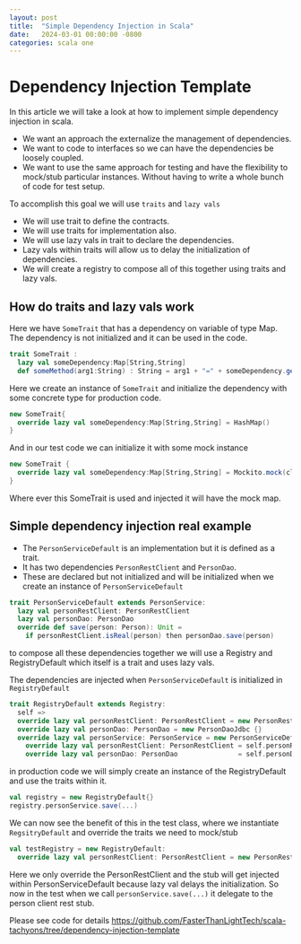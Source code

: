 ```yaml
---
layout: post
title:  "Simple Dependency Injection in Scala"
date:   2024-03-01 00:00:00 -0800
categories: scala one
---
```

# Dependency Injection Template

In this article we will take a look at how to implement simple dependency injection in scala.
* We want an approach the externalize the management of dependencies.
* We want to code to interfaces so we can have the dependencies be loosely coupled.
* We want to use the same approach for testing and have the flexibility to mock/stub particular instances. Without having
  to write a whole bunch of code for test setup.

To accomplish this goal we will use `traits` and `lazy vals`
* We will use trait to define the contracts.
* We will use traits for implementation also.
* We will use lazy vals in trait to declare the dependencies.
* Lazy vals within traits will allow us to delay the initialization of dependencies.
* We will create a registry to compose all of this together using traits and lazy vals.

## How do traits and lazy vals work
Here we have `SomeTrait` that has a dependency on variable of type Map.  The dependency is not initialized and it can be
used in the code.
```scala
trait SomeTrait :
  lazy val someDependency:Map[String,String]
  def someMethod(arg1:String) : String = arg1 + "=" + someDependency.getOrElse(arg1,"Default")
```
Here we create an instance of `SomeTrait` and initialize the dependency with some concrete type for production code.
```scala
new SomeTrait{
  override lazy val someDependency:Map[String,String] = HashMap()
}
```
And in our test code we can initialize it with some mock instance
```scala
new SomeTrait {
  override lazy val someDependency:Map[String,String] = Mockito.mock(classOf[Map[String,String]])
}
```
Where ever this SomeTrait is used and injected it will have the mock map.

## Simple dependency injection real example
* The `PersonServiceDefault` is an implementation but it is defined as a trait.
* It has two dependencies `PersonRestClient` and `PersonDao`.
* These are declared but not initialized and will be initialized when we create an instance of `PersonServiceDefault`


```scala
trait PersonServiceDefault extends PersonService:
  lazy val personRestClient: PersonRestClient
  lazy val personDao: PersonDao
  override def save(person: Person): Unit =
    if personRestClient.isReal(person) then personDao.save(person)
```

to compose all these dependencies together we will use a Registry and RegistryDefault which itself is a trait and uses lazy vals.

The dependencies are injected when `PersonServiceDefault` is initialized in `RegistryDefault`
```scala
trait RegistryDefault extends Registry:
  self =>
  override lazy val personRestClient: PersonRestClient = new PersonRestClientDefault {} 
  override lazy val personDao: PersonDao = new PersonDaoJdbc {}
  override lazy val personService: PersonService = new PersonServiceDefault:
    override lazy val personRestClient: PersonRestClient = self.personRestClient //injecting the dependency
    override lazy val personDao: PersonDao               = self.personDao //injecting the dependency
```

in production code we will simply create an instance of the RegistryDefault and use the traits within it.
```scala
val registry = new RegistryDefault{}
registry.personService.save(...)
```

We can now see the benefit of this in the test class, where we instantiate `RegsitryDefault` and override the traits we need to mock/stub
```scala
val testRegistry = new RegistryDefault:
  override lazy val personRestClient: PersonRestClient = new PersonRestClientStub {} //Mocking the person rest client
```
Here we only override the PersonRestClient and the stub will get injected within PersonServiceDefault because lazy val delays the initialization.
So now in the test when we call `personService.save(...)` it delegate to the person client rest stub.

Please see code for details https://github.com/FasterThanLightTech/scala-tachyons/tree/dependency-injection-template
